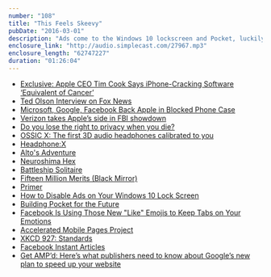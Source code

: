 ```yaml
---
number: "108"
title: "This Feels Skeevy"
pubDate: "2016-03-01"
description: "Ads come to the Windows 10 lockscreen and Pocket, luckily some mobile games are doing ads right. And will AMP and Facebook Instant Articles destroy the web? Yeah probably not."
enclosure_link: "http://audio.simplecast.com/27967.mp3"
enclosure_length: "62747227"
duration: "01:26:04"
---
```

- [Exclusive: Apple CEO Tim Cook Says iPhone-Cracking Software ‘Equivalent of Cancer’](http://abcnews.go.com/Technology/exclusive-apple-ceo-tim-cook-iphone-cracking-software/story?id=37173343)
- [Ted Olson Interview on Fox News](https://www.youtube.com/watch?v=EJwSprkiInE)
- [Microsoft, Google, Facebook Back Apple in Blocked Phone Case](http://www.bloomberg.com/news/articles/2016-02-25/microsoft-says-it-will-file-an-amicus-brief-to-support-apple)
- [Verizon takes Apple’s side in FBI showdown](http://www.theverge.com/2016/2/25/11115540/verizon-backs-apple-against-fbi)
- [Do you lose the right to privacy when you die?](http://people.howstuffworks.com/lose-right-to-privacy-when-you-die.htm)
- [OSSIC X: The first 3D audio headphones calibrated to you](https://www.kickstarter.com/projects/248983394/ossic-x-the-first-3d-audio-headphones-calibrated-t)
- [Headphone:X](http://listen.dts.com/pages/headphone-x)
- [Alto's Adventure](http://altosadventure.com/)
- [Neuroshima Hex](http://www.neuroshimahex.com/)
- [Battleship Solitaire](https://itunes.apple.com/us/app/battleship-solitaire-puzzles/id589868463?mt=8)
- [Fifteen Million Merits (Black Mirror)](https://en.wikipedia.org/wiki/Fifteen_Million_Merits_(Black_Mirror))
- [Primer](https://en.wikipedia.org/wiki/Primer_(film))
- [How to Disable Ads on Your Windows 10 Lock Screen](http://www.howtogeek.com/243263/how-to-disable-ads-on-your-windows-10-lock-screen/)
- [Building Pocket for the Future](https://getpocket.com/blog/2016/02/building-pocket-for-the-future/)
- [Facebook Is Using Those New "Like" Emojis to Keep Tabs on Your Emotions](http://mic.com/articles/136111/facebook-is-using-those-new-like-emojis-to-learn-a-whole-lot-more-about-you)
- [Accelerated Mobile Pages Project](https://www.ampproject.org/)
- [XKCD 927: Standards](https://xkcd.com/927/)
- [Facebook Instant Articles](https://instantarticles.fb.com/)
- [Get AMP’d: Here’s what publishers need to know about Google’s new plan to speed up your website](http://www.niemanlab.org/2015/10/get-ampd-heres-what-publishers-need-to-know-about-googles-new-plan-to-speed-up-your-website/)
